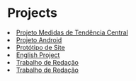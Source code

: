 # Projects
<u type= "circle">
 <li><a href= "https://lnkamaki.github.io/Projects/projects/mamemo.html">Projeto Medidas de Tendência Central </a> </li>
 
 <li><a href= "https://lnkamaki.github.io/Projects/projects/android.html">Projeto Android</a></li>
 <li><a href= "https://lnkamaki.github.io/Projects/projects/teste3.html">Protótipo de Site</a></li>
 <li><a href= "https://lnkamaki.github.io/Projects/projects/english.html">English Project</a></li>
 <li><a href= "https://lnkamaki.github.io/Projects/projects/red-apresent.html">Trabalho de Redação</a></li>
 <li><a href= "https://lnkamaki.github.io/Projects/projects/teste3 copy.html">Trabalho de Redação</a></li>


 

 
